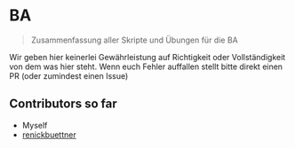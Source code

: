 # BA

> Zusammenfassung aller Skripte und Übungen für die BA

Wir geben hier keinerlei Gewährleistung auf Richtigkeit oder Vollständigkeit von dem was hier steht. Wenn euch Fehler
auffallen stellt bitte direkt einen PR (oder zumindest einen Issue) 

## Contributors so far

- Myself
- [renickbuettner](https://github.com/renickbuettner)

